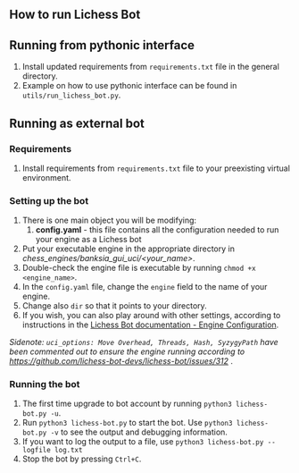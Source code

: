 ## How to run Lichess Bot

## Running from pythonic interface

1. Install updated requirements from `requirements.txt` file in the general directory.
2. Example on how to use pythonic interface can be found in `utils/run_lichess_bot.py`.

## Running as external bot

### Requirements

1. Install requirements from `requirements.txt` file to your 
preexisting virtual environment.

### Setting up the bot
1. There is one main object you will be modifying:
   1. **config.yaml** - this file contains all the configuration needed to run your
   engine as a Lichess bot
2. Put your executable engine in the appropriate directory in *chess_engines/banksia_gui_uci/<your_name>*.
3. Double-check the engine file is executable by running `chmod +x <engine_name>`.
5. In the `config.yaml` file, change the `engine` field to the name of your engine.
6. Change also `dir` so that it points to your directory.
6. If you wish, you can also play around with other settings, according to instructions in
the [Lichess Bot documentation - Engine Configuration](README.md#engine-configuration).

*Sidenote: `uci_options: Move Overhead, Threads, Hash, SyzygyPath` have been commented out to ensure
the engine running according to https://github.com/lichess-bot-devs/lichess-bot/issues/312* .

### Running the bot

1. The first time upgrade to bot account by running `python3 lichess-bot.py -u`.
2. Run `python3 lichess-bot.py` to start the bot. Use `python3 lichess-bot.py -v` to see 
the output and debugging information. 
3. If you want to log the output to a file, use
`python3 lichess-bot.py --logfile log.txt`
4. Stop the bot by pressing `Ctrl+C`.